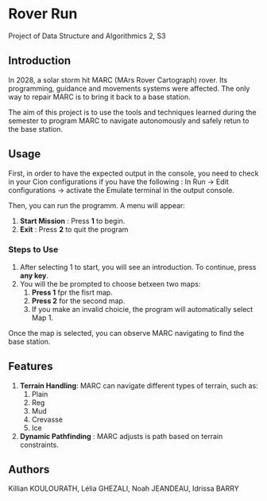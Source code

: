 # Rover Run
Project of Data Structure and Algorithmics 2, S3 

## Introduction
In 2028, a solar storm hit MARC (MArs Rover Cartograph) rover. Its programming, guidance and movements systems were affected. The only way to repair MARC is to bring it back to a base station. 

The aim of this project is to use the tools and techniques learned during the semester to program MARC to navigate autonomously and safely retun to the base station.


## Usage<a name="usage"></a>

First, in order to have the expected output in the console, you need to check in your Cion configurations if you have the following :
In Run -> Edit configurations -> activate the Emulate terminal in the output console.

Then, you can run the programm. A menu will appear:
1. **Start Mission** : Press **1** to begin.
2. **Exit** : Press **2** to quit the program

### Steps to Use
1. After selecting 1 to start, you will see an introduction. To continue, press **any key**.
2. You will the be prompted to choose betxeen two maps:
   1.  **Press 1** fpr the fisrt map.
   2. **Press 2** for the second map.
   3. If you make an invalid choicie, the program will automatically select Map 1.

Once the map is selected, you can observe MARC navigating to find the base station.

## Features <a name="features"></a>
1. **Terrain Handling**: MARC can navigate different types of terrain, such as:
   1. Plain
   2. Reg
   3. Mud
   4. Crevasse
   5. Ice
2. **Dynamic Pathfinding** : MARC adjusts is path based on terrain constraints.

 

## Authors
Killian KOULOURATH, Lélia GHEZALI, Noah JEANDEAU, Idrissa BARRY
